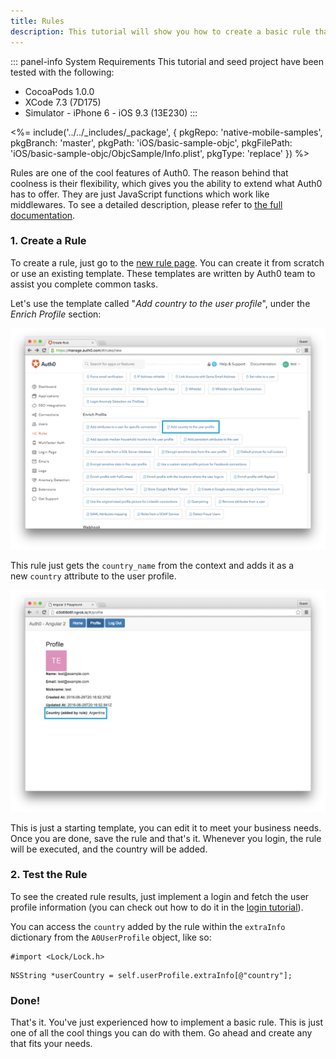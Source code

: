 ```yaml
---
title: Rules
description: This tutorial will show you how to create a basic rule that you can use in your app.
---
```


::: panel-info System Requirements
This tutorial and seed project have been tested with the following:

* CocoaPods 1.0.0
* XCode 7.3 (7D175)
* Simulator - iPhone 6 - iOS 9.3 (13E230)
  :::

<%= include('../../_includes/_package', {
  pkgRepo: 'native-mobile-samples',
  pkgBranch: 'master',
  pkgPath: 'iOS/basic-sample-objc',
  pkgFilePath: 'iOS/basic-sample-objc/ObjcSample/Info.plist',
  pkgType: 'replace'
}) %>

Rules are one of the cool features of Auth0. The reason behind that coolness is their flexibility, which gives you the ability to extend what Auth0 has to offer. They are just JavaScript functions which work like middlewares. To see a detailed description, please refer to [the full documentation](https://auth0.com/docs/rules).

### 1. Create a Rule

To create a rule, just go to the [new rule page](https://manage.auth0.com/#/rules/new). You can create it from scratch or use an existing template. These templates are written by Auth0 team to assist you complete common tasks.

Let's use the template called "*Add country to the user profile*", under the *Enrich Profile* section:

![Add country template](/media/articles/rules/rule-choose-add-country-template.png)

This rule just gets the `country_name` from the context and adds it as a new `country` attribute to the user profile.

![Country rule sample](/media/articles/angularjs2/rule-country-show.png)

This is just a starting template, you can edit it to meet your business needs. Once you are done, save the rule and that's it. Whenever you login, the rule will be executed, and the country will be added.

### 2. Test the Rule

To see the created rule results, just implement a login and fetch the user profile information (you can check out how to do it in the [login tutorial](01-login.md)).

You can access the `country` added by the rule within the `extraInfo` dictionary from the `A0UserProfile` object, like so:

```objc
#import <Lock/Lock.h>
```

```objc
NSString *userCountry = self.userProfile.extraInfo[@"country"];
```

### Done!

That's it. You've just experienced how to implement a basic rule. This is just one of all the cool things you can do with them. Go ahead and create any that fits your needs.